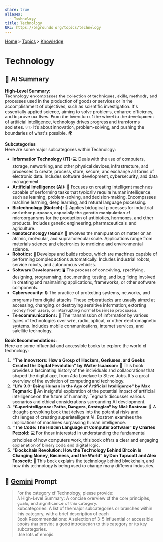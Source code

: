 ```yaml
---
share: true
aliases:
  - Technology
title: Technology
URL: https://bagrounds.org/topics/technology
---
```

[Home](../index.md) > [Topics](./index.md) > [Knowledge](./a-hierarchical-view-of-human-knowledge.md)  
# Technology  
## 🤖 AI Summary  
**High-Level Summary:**  
Technology encompasses the collection of techniques, skills, methods, and processes used in the production of goods or services or in the accomplishment of objectives, such as scientific investigation. It's essentially applied science, aiming to solve problems, enhance efficiency, and improve our lives. From the invention of the wheel to the development of artificial intelligence, technology drives progress and transforms societies. 💡✨ It's about innovation, problem-solving, and pushing the boundaries of what's possible. 🌍  
  
**Subcategories:**  
Here are some major subcategories within Technology:  
  
* **Information Technology (IT):** 💻 Deals with the use of computers, storage, networking, and other physical devices, infrastructure, and processes to create, process, store, secure, and exchange all forms of electronic data. Includes software development, cybersecurity, and data management.  
* **Artificial Intelligence (AI):** 🤖 Focuses on creating intelligent machines capable of performing tasks that typically require human intelligence, such as learning, problem-solving, and decision-making. Encompasses machine learning, deep learning, and natural language processing.  
* **Biotechnology (Biotech):** 🧬 Applies biological processes for industrial and other purposes, especially the genetic manipulation of microorganisms for the production of antibiotics, hormones, and other products. Includes genetic engineering, pharmaceuticals, and agriculture.  
* **Nanotechnology (Nano):** 🔬 Involves the manipulation of matter on an atomic, molecular, and supramolecular scale. Applications range from materials science and electronics to medicine and environmental science.  
* **Robotics:** 🤖 Develops and builds robots, which are machines capable of performing complex actions automatically. Includes industrial robots, service robots, and autonomous vehicles.  
* **Software Development:** 🖥️ The process of conceiving, specifying, designing, programming, documenting, testing, and bug fixing involved in creating and maintaining applications, frameworks, or other software components.  
* **Cybersecurity:** 🔒 The practice of protecting systems, networks, and programs from digital attacks. These cyberattacks are usually aimed at accessing, changing, or destroying sensitive information; extorting money from users; or interrupting normal business processes.  
* **Telecommunications:** 📡 The transmission of information by various types of technologies over wire, radio, optical, or other electromagnetic systems. Includes mobile communications, internet services, and satellite technology.  
  
**Book Recommendations:**  
Here are some influential and accessible books to explore the world of technology:  
  
1.  **"The Innovators: How a Group of Hackers, Geniuses, and Geeks Created the Digital Revolution" by Walter Isaacson:** 📖 This book provides a fascinating history of the individuals and collaborations that shaped the digital age, from Ada Lovelace to Steve Jobs. It's a great overview of the evolution of computing and technology.  
2.  **"Life 3.0: Being Human in the Age of Artificial Intelligence" by Max Tegmark:** 🧠 An insightful exploration of the potential impact of artificial intelligence on the future of humanity. Tegmark discusses various scenarios and ethical considerations surrounding AI development.  
3.  **"Superintelligence: Paths, Dangers, Strategies" by Nick Bostrom:** 🤯 A thought-provoking book that delves into the potential risks and challenges of creating superintelligent AI. Bostrom examines the implications of machines surpassing human intelligence.  
4.  **"The Code: The Hidden Language of Computer Software" by Charles Petzold:** 💻 For those interested in understanding the fundamental principles of how computers work, this book offers a clear and engaging explanation of binary code and digital logic.  
5.  **"Blockchain Revolution: How the Technology Behind Bitcoin Is Changing Money, Business, and the World" by Don Tapscott and Alex Tapscott:** 🔗 This book explains the technology behind blockchain, and how this technology is being used to change many different industries.  
  
## 💬 [Gemini](https://gemini.google.com/app) Prompt  
> For the category of Technology, please provide:  
A High-Level Summary: A concise overview of the core principles, goals, and significance of this category.  
Subcategories: A list of the major subcategories or branches within this category, with a brief description of each.  
Book Recommendations: A selection of 3-5 influential or accessible books that provide a good introduction to this category or its key subcategories.  
Use lots of emojis.